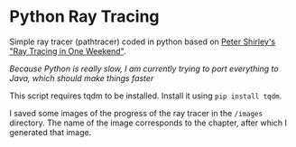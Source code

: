 # Python Ray Tracing

Simple ray tracer (pathtracer) coded in python based on [Peter Shirley's "Ray Tracing in One Weekend"](https://raytracing.github.io/books/RayTracingInOneWeekend.html#addingasphere).

_Because Python is really slow, I am currently trying to port everything to Java, which should make things faster_

This script requires tqdm to be installed. Install it using `pip install tqdm`.

I saved some images of the progress of the ray tracer in the `/images` directory. The name of the image corresponds to the chapter, after which I generated that image.